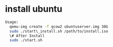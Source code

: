 # install ubuntu 
```sh
Usage:
  qemu-img create -f qcow2 ubuntuserver.img 30G
  sudo ./start\_install.sh /path/to/install.iso
  \# After Install 
  sudo ./start.sh
```
